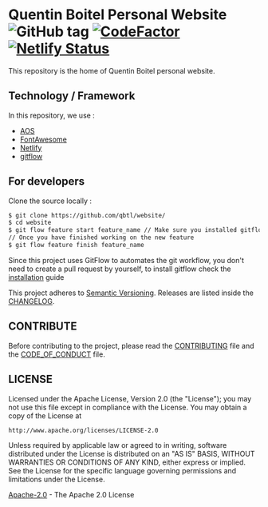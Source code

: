 # Quentin Boitel Personal Website ![GitHub tag](https://img.shields.io/github/v/tag/qbtl/website?include_prereleases&logo=github&labelColor=black&label=Version) [![CodeFactor](https://www.codefactor.io/repository/github/qbtl/website/badge/master)](https://www.codefactor.io/repository/github/qbtl/website/overview/master) [![Netlify Status](https://api.netlify.com/api/v1/badges/9430cb96-fdc0-4337-bb29-c6404834696d/deploy-status)](https://app.netlify.com/sites/quentinboitel/deploys)

This repository is the home of Quentin Boitel personal website.

## Technology / Framework

In this repository, we use :

* [AOS](https://github.com/michalsnik/aos/)
* [FontAwesome](https://origin.fontawesome.com)
* [Netlify](https://www.netlify.com)
* [gitflow](https://github.com/nvie/gitflow)

## For developers

Clone the source locally :

```sh
$ git clone https://github.com/qbtl/website/
$ cd website
$ git flow feature start feature_name // Make sure you installed gitflow first
// Once you have finished working on the new feature
$ git flow feature finish feature_name
```

Since this project uses GitFlow to automates the git workflow, you don't need to create a pull request by yourself, to install gitflow check the [installation](https://github.com/nvie/gitflow/wiki/Installation) guide

This project adheres to [Semantic Versioning](https://semver.org/spec/v2.0.0.html).
Releases are listed inside the [CHANGELOG](https://www.github.com/qbtl/website/blob/master/docs/CHANGELOG.md).

## CONTRIBUTE

Before contributing to the project, please read the [CONTRIBUTING](https://www.github.com/qbtl/website/blob/master/docs/CONTRIBUTING.md) file and the [CODE_OF_CONDUCT](https://www.github.com/qbtl/website/blob/master/docs/CODE_OF_CONDUCT.md) file.

## LICENSE

Licensed under the Apache License, Version 2.0 (the "License");
you may not use this file except in compliance with the License.
You may obtain a copy of the License at

`http://www.apache.org/licenses/LICENSE-2.0`

Unless required by applicable law or agreed to in writing, software
distributed under the License is distributed on an "AS IS" BASIS,
WITHOUT WARRANTIES OR CONDITIONS OF ANY KIND, either express or implied.
See the License for the specific language governing permissions and
limitations under the License.

[Apache-2.0](https://apache.org/licenses/LICENSE-2.0) - The Apache 2.0 License
